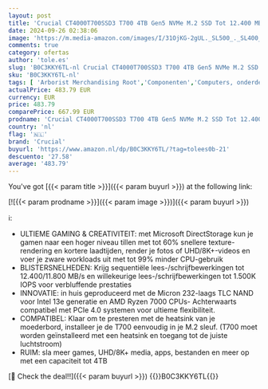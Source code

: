 ```yaml
---
layout: post
title: 'Crucial CT4000T700SSD3 T700 4TB Gen5 NVMe M.2 SSD Tot 12.400 MB/s Directe opslag ingeschakeld CT4000T700SSD3 Gaming Fotografie Videobewerking & Ontwerp Interne Solid State Drive Zwart'
date: 2024-09-26 02:38:06
image: 'https://m.media-amazon.com/images/I/31OjKG-2gUL._SL500_._SL400_.jpg'
comments: true
category: ofertas
author: 'tole.es'
slug: 'B0C3KKY6TL-nl Crucial CT4000T700SSD3 T700 4TB Gen5 NVMe M.2 SSD Tot...'
sku: 'B0C3KKY6TL-nl'
tags: [ 'Arborist Merchandising Root','Componenten','Computers, onderdelen & accessoires','Elektronica','Gegevensopslag','Interne SSDs','Interne dataopslag','Self Service','Special Features Stores','be0c145d-645e-47ab-b638-53e8112e3d67_0','be0c145d-645e-47ab-b638-53e8112e3d67_5301','crucial','🇳🇱', ]
actualPrice: 483.79 EUR
currency: EUR
price: 483.79
comparePrice: 667.99 EUR
prodname: 'Crucial CT4000T700SSD3 T700 4TB Gen5 NVMe M.2 SSD Tot 12.400 MB/s Directe opslag ingeschakeld CT4000T700SSD3 Gaming Fotografie Videobewerking & Ontwerp Interne Solid State Drive Zwart'
country: 'nl'
flag: '🇳🇱'
brand: 'Crucial'
buyurl: 'https://www.amazon.nl/dp/B0C3KKY6TL/?tag=tolees0b-21'
descuento: '27.58'
average: '483.79'
---
```


You've got [{{< param title >}}]({{< param buyurl >}}) at the following link:

[![{{< param prodname >}}]({{< param image >}})]({{< param buyurl >}})

ℹ️:

- ULTIEME GAMING & CREATIVITEIT: met Microsoft DirectStorage kun je gamen naar een hoger niveau tillen met tot 60% snellere texture-rendering en kortere laadtijden, render je fotos of UHD/8K+-videos en voer je zware workloads uit met tot 99% minder CPU-gebruik
- BLISTERSNELHEDEN: Krijg sequentiële lees-/schrijfbewerkingen tot 12.400/11.800 MB/s en willekeurige lees-/schrijfbewerkingen tot 1.500K IOPS voor verbluffende prestaties
- INNOVATIE: in huis geproduceerd met de Micron 232-laags TLC NAND voor Intel 13e generatie en AMD Ryzen 7000 CPUs- Achterwaarts compatibel met PCIe 4.0 systemen voor ultieme flexibiliteit.
- COMPATIBEL: Klaar om te presteren met de heatsink van je moederbord, installeer je de T700 eenvoudig in je M.2 sleuf. (T700 moet worden geïnstalleerd met een heatsink en toegang tot de juiste luchtstroom)
- RUIM: sla meer games, UHD/8K+ media, apps, bestanden en meer op met een capaciteit tot 4TB

[🛒 Check the deal!!]({{< param buyurl >}})
{{<world>}}B0C3KKY6TL{{</world>}}
